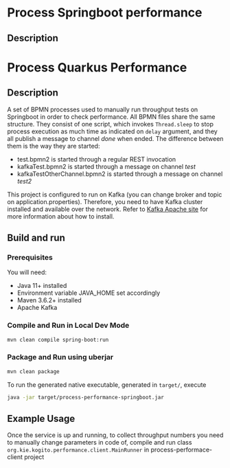 # Process Springboot performance

## Description

# Process Quarkus Performance

## Description

A set of BPMN processes used to manually run throughput tests on Springboot  in order to check performance.
All BPMN files share the same structure. They consist of one script, which invokes ``Thread.sleep`` to stop process execution as much time as indicated on ``delay`` argument, and they all publish a message 
to channel  _done_  when ended. 
The difference between them is the way they are started: 
* test.bpmn2 is started through a regular REST invocation
* kafkaTest.bpmn2 is started through a message on channel  _test_
* kafkaTestOtherChannel.bpmn2 is started through a message on channel  _test2_
 
This project is configured to run on Kafka (you can change broker and topic on application.properties). Therefore, you need to have
Kafka cluster installed and available over the network. Refer to [Kafka Apache site](https://kafka.apache.org/quickstart) for more information about how to install. 

## Build and run

### Prerequisites

You will need:
  - Java 11+ installed
  - Environment variable JAVA_HOME set accordingly
  - Maven 3.6.2+ installed
  - Apache Kafka

### Compile and Run in Local Dev Mode

```sh
mvn clean compile spring-boot:run
```


### Package and Run using uberjar

```sh
mvn clean package
```

To run the generated native executable, generated in `target/`, execute

```sh
java -jar target/process-performance-springboot.jar
```


## Example Usage

Once the service is up and running, to collect throughput numbers you need to manually change parameters in code of, compile and  run class ```org.kie.kogito.performance.client.MainRunner``` in process-performace-client project

